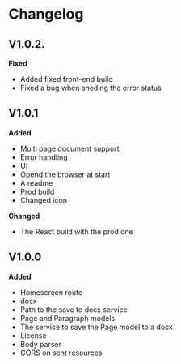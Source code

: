 # Changelog

## V1.0.2.

**Fixed**

- Added fixed front-end build
- Fixed a bug when sneding the error status


## V1.0.1

**Added**

- Multi page document support
- Error handling
- UI
- Opend the browser at start
- A readme
- Prod build
- Changed icon

**Changed**

- The React build with the prod one


## V1.0.0

 **Added**
 
- Homescreen route
- docx
- Path to the save to docx service
- Page and Paragraph models
- The service to save the Page model to a docx
- License
- Body parser
- CORS on sent resources